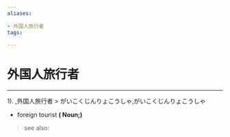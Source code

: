 ```yaml
---
aliases:
    
- 外国人旅行者
tags:
    
---
```


# 外国人旅行者
---
1).
,外国人旅行者 > がいこくじんりょこうしゃ,がいこくじんりょこうしゃ

- foreign tourist
**( Noun;)**
> see also: 
            